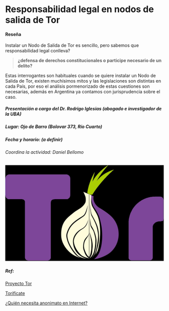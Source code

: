 # Responsabilidad legal en nodos de salida de Tor

#### Reseña

Instalar un Nodo de Salida de Tor es sencillo, pero sabemos que responsabilidad legal conlleva?

> **¿defensa de derechos constitucionales o participe necesario de un delito?**

Estas interrogantes son habituales cuando se quiere instalar un Nodo de Salida de Tor, existen muchísimos mitos y las legislaciones son distintas en cada País, por eso el análisis pormenorizado de estas cuestiones son necesarias, además en Argentina ya contamos con jurisprudencia sobre el caso.

##### Presentación a cargo del Dr. Rodrigo Iglesias (abogado e investigador de la UBA)

##### Lugar: Ojo de Barro (Bolovar 373, Río Cuarto)

##### Fecha y horario: (a definir)

###### Coordina la actividad: Daniel Bellomo

![](Tor-logo.svg)

##### Ref:
[Proyecto Tor](https://www.torproject.org)

[Torifícate](https://tor.derechosdigitales.org)

[¿Quién necesita anonimato en Internet?](https://tor.derechosdigitales.org/materiales/materiales/quien_necesita_tor.png)


